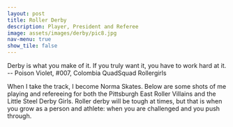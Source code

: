 ```yaml
---
layout: post
title: Roller Derby
description: Player, President and Referee
image: assets/images/derby/pic8.jpg
nav-menu: true
show_tile: false
---
```


Derby is what you make of it. If you truly want it, you have to work hard at it.  
-- Poison Violet, #007, Colombia QuadSquad Rollergirls

When I take the track, I become Norma Skates. Below are some shots of me playing and refereeing for both the Pittsburgh East Roller Villains and the Little Steel Derby Girls. Roller derby will be tough at times, but that is when you grow as a person and athlete: when you are challenged and you push through.

<span class="image fit"><img src="../assets/images/derby/13.jpg" alt="" /></span>
<div class="box alt">
  <div class="row 50% uniform">
    <div class="4u"><span class="image fit"><img src="../assets/images/derby/8.jpg" alt="" /></span></div>
    <div class="4u"><span class="image fit"><img src="../assets/images/derby/4.jpg" alt="" /></span></div>
    <div class="4u$"><span class="image fit"><img src="../assets/images/derby/10.jpg" alt="" /></span></div>
    <!-- Break -->
    <div class="4u"><span class="image fit"><img src="../assets/images/derby/3.jpg" alt="" /></span></div>
    <div class="4u"><span class="image fit"><img src="../assets/images/derby/6.jpg" alt="" /></span></div>
    <div class="4u$"><span class="image fit"><img src="../assets/images/derby/5.jpg" alt="" /></span></div>
    <!-- Break -->
    <div class="4u"><span class="image fit"><img src="../assets/images/derby/1.jpg" alt="" /></span></div>
    <div class="4u"><span class="image fit"><img src="../assets/images/derby/9.jpg" alt="" /></span></div>
    <div class="4u$"><span class="image fit"><img src="../assets/images/derby/2.jpg" alt="" /></span></div>
    <!-- Break -->
    <div class="4u"><span class="image fit"><img src="../assets/images/derby/11.jpg" alt="" /></span></div>
    <div class="4u"><span class="image fit"><img src="../assets/images/derby/7.jpg" alt="" /></span></div>
    <div class="4u$"><span class="image fit"><img src="../assets/images/derby/12.jpg" alt="" /></span></div>
  </div>
</div>



